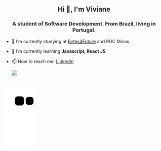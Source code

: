 <h2 align="center">Hi 👋, I'm Viviane</h2>
<h3 align="center">A student of Software Development. From Brazil, living in Portugal.</h3>

- 🔭 I’m currently studying at [Bytes4Future](https://www.bytes4future.pt/en) and PUC Minas

- 🌱 I’m currently learning **Javascript, React JS**

- 📫 How to reach me: [LinkedIn](https://www.linkedin.com/in/viviane-andrade-de-almeida/)


  <img height="180em" src="https://github-readme-stats.vercel.app/api/top-langs/?username=vivianeaalmeida&layout=compact&langs_count=7&theme=moltack"/>
</div>
 

  ##
  
 
![Snake animation](https://github.com/vivianeaalmeida/vivianeaalmeida/blob/output/github-contribution-grid-snake.svg)
 
</div>

    
